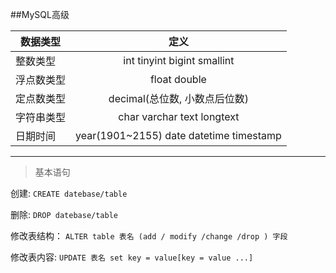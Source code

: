 ##MySQL高级

  
  数据类型 | 定义
   ---|:---:
   整数类型 | int tinyint bigint smallint
   浮点数类型|float double
   定点数类型|decimal(总位数, 小数点后位数)
   字符串类型|char varchar text longtext
   日期时间|year(1901~2155) date datetime timestamp

-----
> 基本语句

  创建:  `CREATE datebase/table`

  删除:  `DROP datebase/table`

  修改表结构： `ALTER table 表名 (add / modify /change /drop ) 字段 `

  修改表内容:  `UPDATE 表名 set key = value[key = value ...]`


